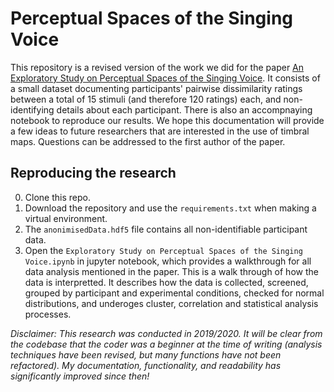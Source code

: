 # Perceptual Spaces of the Singing Voice

This repository is a revised version of the work we did for the paper [An Exploratory Study on Perceptual Spaces of the Singing Voice](https://arxiv.org/abs/2111.08196).
It consists of a small dataset documenting participants' pairwise dissimilarity ratings between a total of 15 stimuli (and therefore 120 ratings) each, and non-identifying details about each participant.
There is also an accompnaying notebook to reproduce our results. We hope this documentation will provide a few ideas to future researchers that are interested in the use of timbral maps. Questions can be addressed to the first author of the paper.

## Reproducing the research
0. Clone this repo.
1. Download the repository and use the `requirements.txt` when making a virtual environment.
2. The `anonimisedData.hdf5` file contains all non-identifiable participant data.
3. Open the `Exploratory Study on Perceptual Spaces of the Singing Voice.ipynb` in jupyter notebook, which provides a walkthrough for all data analysis mentioned in the paper. This is a walk through of how the data is interpretted. It describes how the data is collected, screened, grouped by participant and experimental conditions, checked for normal distributions, and underoges cluster, correlation and statistical analysis processes.

*Disclaimer: This research was conducted in 2019/2020. It will be clear from the codebase that the coder was a beginner at the time of writing (analysis techniques have been revised, but many functions have not been refactored). My documentation, functionality, and readability has significantly improved since then!*